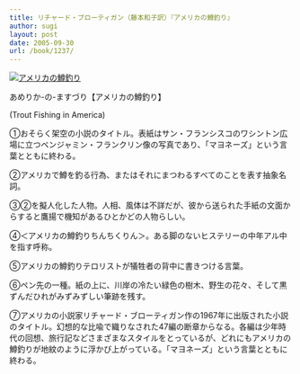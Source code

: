 ```yaml
---
title: リチャード・ブローティガン（藤本和子訳）『アメリカの鱒釣り』
author: sugi
layout: post
date: 2005-09-30
url: /book/1237/
---
```

<a href="http://www.amazon.co.jp/exec/obidos/ASIN/4102147020/chezsugi-22/ref=nosim/" name="amazletlink" target="_blank"><img src="http://i0.wp.com/ecx.images-amazon.com/images/I/51VSBRT8D7L.SL160.jpg?w=660" alt="アメリカの鱒釣り" class="alignleft" data-recalc-dims="1" /></a>

あめりか-の-ますづり【アメリカの鱒釣り】

(Trout Fishing in America)
  
①おそらく架空の小説のタイトル。表紙はサン・フランシスコのワシントン広場に立つベンジャミン・フランクリン像の写真であり、「マヨネーズ」という言葉とともに終わる。
  
②アメリカで鱒を釣る行為、またはそれにまつわるすべてのことを表す抽象名詞。
  
③②を擬人化した人物。人相、風体は不詳だが、彼から送られた手紙の文面からすると鷹揚で機知があるひとかどの人物らしい。
  
④＜アメリカの鱒釣りちんちくりん＞。ある脚のないヒステリーの中年アル中を指す呼称。
  
⑤アメリカの鱒釣りテロリストが犠牲者の背中に書きつける言葉。
  
⑥ペン先の一種。紙の上に、川岸の冷たい緑色の樹木、野生の花々、そして黒ずんだひれがみずみずしい筆跡を残す。
  
⑦アメリカの小説家リチャード・ブローティガン作の1967年に出版された小説のタイトル。幻想的な比喩で織りなされた47編の断章からなる。各編は少年時代の回想、旅行記などさまざまなスタイルをとっているが、どれにもアメリカの鱒釣りが地紋のように浮かび上がっている。「マヨネーズ」という言葉とともに終わる。

